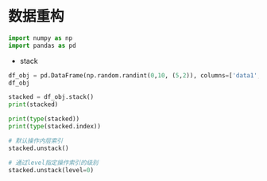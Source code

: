 
# 数据重构


```python
import numpy as np
import pandas as pd
```

* stack


```python
df_obj = pd.DataFrame(np.random.randint(0,10, (5,2)), columns=['data1', 'data2'])
df_obj
```


```python
stacked = df_obj.stack()
print(stacked)
```


```python
print(type(stacked))
print(type(stacked.index))
```


```python
# 默认操作内层索引
stacked.unstack()
```


```python
# 通过level指定操作索引的级别
stacked.unstack(level=0)
```

